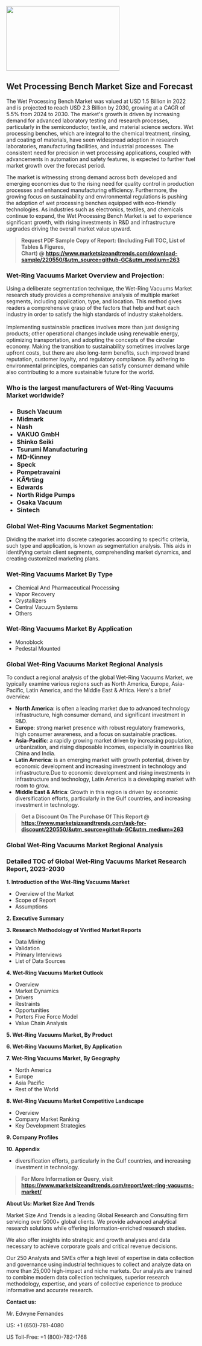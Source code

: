 <p><img class="alignnone size-medium wp-image-20088" src="https://ffe5etoiles.com/wp-content/uploads/2024/12/MST1-300x171.png" alt="" width="300" height="171" /></p><h2>Wet Processing Bench Market Size and Forecast</h2><p>The Wet Processing Bench Market was valued at USD 1.5 Billion in 2022 and is projected to reach USD 2.3 Billion by 2030, growing at a CAGR of 5.5% from 2024 to 2030. The market's growth is driven by increasing demand for advanced laboratory testing and research processes, particularly in the semiconductor, textile, and material science sectors. Wet processing benches, which are integral to the chemical treatment, rinsing, and coating of materials, have seen widespread adoption in research laboratories, manufacturing facilities, and industrial processes. The consistent need for precision in wet processing applications, coupled with advancements in automation and safety features, is expected to further fuel market growth over the forecast period.</p><p>The market is witnessing strong demand across both developed and emerging economies due to the rising need for quality control in production processes and enhanced manufacturing efficiency. Furthermore, the growing focus on sustainability and environmental regulations is pushing the adoption of wet processing benches equipped with eco-friendly technologies. As industries such as electronics, textiles, and chemicals continue to expand, the Wet Processing Bench Market is set to experience significant growth, with rising investments in R&D and infrastructure upgrades driving the overall market value upward.</p></p><blockquote id="" class=""><strong>Request PDF Sample Copy of Report: (Including Full TOC, List of Tables &amp; Figures, Chart)&nbsp;@&nbsp;<strong><a href="https://www.marketsizeandtrends.com/download-sample/220550/&utm_source=github-GC&utm_medium=263" target="_blank">https://www.marketsizeandtrends.com/download-sample/220550/&utm_source=github-GC&utm_medium=263</a></strong></strong></blockquote><h3 id="" class="">Wet-Ring Vacuums Market&nbsp;Overview and Projection:</h3><p id="" class="">Using a deliberate segmentation technique, the Wet-Ring Vacuums Market research study provides a comprehensive analysis of multiple market segments, including application, type, and location. This method gives readers a comprehensive grasp of the factors that help and hurt each industry in order to satisfy the high standards of industry stakeholders. <br /> <br />Implementing sustainable practices involves more than just designing products; other operational changes include using renewable energy, optimizing transportation, and adopting the concepts of the circular economy. Making the transition to sustainability sometimes involves large upfront costs, but there are also long-term benefits, such improved brand reputation, customer loyalty, and regulatory compliance. By adhering to environmental principles, companies can satisfy consumer demand while also contributing to a more sustainable future for the world.</p><h3 id="" class="">Who is the largest manufacturers of&nbsp;Wet-Ring Vacuums Market worldwide?</h3><h3 class=""><p><ul><li>Busch Vacuum </li><li> Midmark </li><li> Nash </li><li> VAKUO GmbH </li><li> Shinko Seiki </li><li> Tsurumi Manufacturing </li><li> MD-Kinney </li><li> Speck </li><li> Pompetravaini </li><li> KÃ¶rting </li><li> Edwards </li><li> North Ridge Pumps </li><li> Osaka Vacuum </li><li> Sintech</li></ul></p></h3><h3 id="" class="">Global&nbsp;Wet-Ring Vacuums Market Segmentation:</h3><p id="" class="">Dividing the market into discrete categories according to specific criteria, such type and application, is known as segmentation analysis. This aids in identifying certain client segments, comprehending market dynamics, and creating customized marketing plans.</p><h3 id="" class="">Wet-Ring Vacuums Market&nbsp;By Type</h3><p><p><ul><li>Chemical And Pharmaceutical Processing</li><li> Vapor Recovery</li><li> Crystallizers</li><li> Central Vacuum Systems</li><li> Others</p></li></ul></p></p><h3 id="" class="">Wet-Ring Vacuums Market&nbsp;By Application</h3><p class=""><p><ul><li>Monoblock</li><li> Pedestal Mounted</li></ul></p></p><h3 id="" class="">Global Wet-Ring Vacuums Market Regional Analysis</h3><p id="" class="">To conduct a regional analysis of the global Wet-Ring Vacuums Market, we typically examine various regions such as North America, Europe, Asia-Pacific, Latin America, and the Middle East &amp; Africa. Here's a brief overview:</p><ul><li><strong>North America</strong>: is often a leading market due to advanced technology infrastructure, high consumer demand, and significant investment in R&amp;D.</li><li><strong>Europe</strong>: strong market presence with robust regulatory frameworks, high consumer awareness, and a focus on sustainable practices.</li><li><strong>Asia-Pacific</strong>: a rapidly growing market driven by increasing population, urbanization, and rising disposable incomes, especially in countries like China and India.</li><li><strong>Latin America</strong>: is an emerging market with growth potential, driven by economic development and increasing investment in technology and infrastructure.Due to economic development and rising investments in infrastructure and technology, Latin America is a developing market with room to grow.</li><li><strong>Middle East &amp; Africa</strong>: Growth in this region is driven by economic diversification efforts, particularly in the Gulf countries, and increasing investment in technology.</li></ul><blockquote id="" class=""><strong>Get a Discount On The Purchase Of This Report @ <strong><a href="https://www.marketsizeandtrends.com/ask-for-discount/220550/&utm_source=github-GC&utm_medium=263" target="_blank">https://www.marketsizeandtrends.com/ask-for-discount/220550/&utm_source=github-GC&utm_medium=263</a></strong></strong></blockquote><h3 id="" class="">Global Wet-Ring Vacuums Market Regional Analysis</h3><h3 id="" class="">Detailed TOC of Global Wet-Ring Vacuums Market Research Report, 2023-2030</h3><p id="" class=""><strong>1. Introduction of the Wet-Ring Vacuums Market</strong></p><ul><li>Overview of the Market</li><li>Scope of Report</li><li>Assumptions</li></ul><p id="" class=""><strong>2. Executive Summary</strong></p><p id="" class=""><strong>3. Research Methodology of Verified Market Reports</strong></p><ul><li>Data Mining</li><li>Validation</li><li>Primary Interviews</li><li>List of Data Sources</li></ul><p id="" class=""><strong>4. Wet-Ring Vacuums Market Outlook</strong></p><ul><li>Overview</li><li>Market Dynamics</li><li>Drivers</li><li>Restraints</li><li>Opportunities</li><li>Porters Five Force Model</li><li>Value Chain Analysis</li></ul><p id="" class=""><strong>5. Wet-Ring Vacuums Market, By Product</strong></p><p id="" class=""><strong>6. Wet-Ring Vacuums Market, By Application</strong></p><p id="" class=""><strong>7. Wet-Ring Vacuums Market, By Geography</strong></p><ul><li>North America</li><li>Europe</li><li>Asia Pacific</li><li>Rest of the World</li></ul><p id="" class=""><strong>8. Wet-Ring Vacuums Market Competitive Landscape</strong></p><ul><li>Overview</li><li>Company Market Ranking</li><li>Key Development Strategies</li></ul><p id="" class=""><strong>9. Company Profiles</strong></p><p id="" class=""><strong>10. Appendix</strong></p><ul><li>diversification efforts, particularly in the Gulf countries, and increasing investment in technology.</li></ul><blockquote id="" class=""><strong>For More Information or Query, visit <strong><strong><a href="https://www.marketsizeandtrends.com/report/wet-ring-vacuums-market/" target="_blank">https://www.marketsizeandtrends.com/report/wet-ring-vacuums-market/</a></strong></strong></strong></blockquote><p id="" class=""><strong>About Us: Market Size And Trends</strong></p><p id="" class="">Market Size And Trends is a leading Global Research and Consulting firm servicing over 5000+ global clients. We provide advanced analytical research solutions while offering information-enriched research studies.</p><p id="" class="">We also offer insights into strategic and growth analyses and data necessary to achieve corporate goals and critical revenue decisions.</p><p id="" class="">Our 250 Analysts and SMEs offer a high level of expertise in data collection and governance using industrial techniques to collect and analyze data on more than 25,000 high-impact and niche markets. Our analysts are trained to combine modern data collection techniques, superior research methodology, expertise, and years of collective experience to produce informative and accurate research.</p><p id="" class=""><strong>Contact us:</strong></p><p id="" class="">Mr. Edwyne Fernandes</p><p id="" class="">US: +1 (650)-781-4080</p><p id="" class="">US Toll-Free: +1 (800)-782-1768</p>

